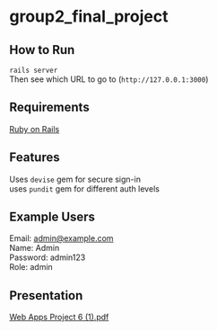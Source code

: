 # group2_final_project
## How to Run
`rails server` \
Then see which URL to go to (`http://127.0.0.1:3000`)
## Requirements
[Ruby on Rails](https://guides.rubyonrails.org/getting_started.html)
## Features
Uses `devise` gem for secure sign-in \
uses `pundit` gem for different auth levels
## Example Users
Email: admin@example.com \
Name: Admin \
Password: admin123 \
Role: admin
## Presentation
[Web Apps Project 6 (1).pdf](https://github.com/user-attachments/files/17975012/Web.Apps.Project.6.1.pdf)
